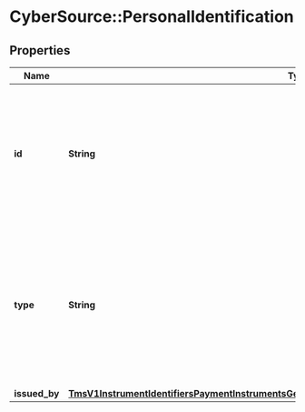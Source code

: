 # CyberSource::PersonalIdentification

## Properties
Name | Type | Description | Notes
------------ | ------------- | ------------- | -------------
**id** | **String** | Customer&#39;s identification number.  **Important**: Contact your TeleCheck representative to learn whether this field is required or optional.  | [optional] 
**type** | **String** | Type of personal identification. **Important**: Contact your TeleCheck representative to learn whether this field is required or optional.  Valid values: - driver license  | [optional] 
**issued_by** | [**TmsV1InstrumentIdentifiersPaymentInstrumentsGet200ResponseEmbeddedBuyerInformationIssuedBy**](TmsV1InstrumentIdentifiersPaymentInstrumentsGet200ResponseEmbeddedBuyerInformationIssuedBy.md) |  | [optional] 


